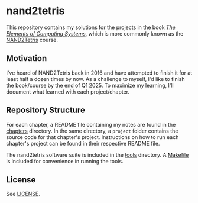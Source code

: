 # nand2tetris

This repository contains my solutions for the projects in the book _[The Elements of Computing Systems](https://mitpress.mit.edu/9780262539807/the-elements-of-computing-systems/)_, which is more commonly known as the [NAND2Tetris](https://www.nand2tetris.org/) course.

## Motivation

I've heard of NAND2Tetris back in 2016 and have attempted to finish it for at least half a dozen times by now. As a challenge to myself, I'd like to finish the book/course by the end of Q1 2025. To maximize my learning, I'll document what learned with each project/chapter.

## Repository Structure

For each chapter, a README file containing my notes are found in the [chapters](./chapters) directory. In the same directory, a `project` folder contains the source code for that chapter's project. Instructions on how to run each chapter's project can be found in their respective README file.

The nand2tetris software suite is included in the [tools](./tools) directory. A [Makefile](./Makefile) is included for convenience in running the tools.

## License

See [LICENSE](./LICENSE).
